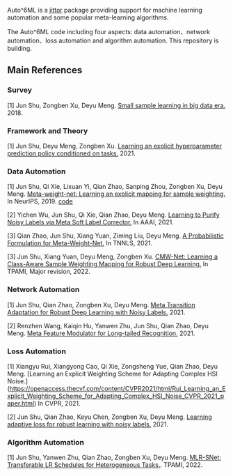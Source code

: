 Auto^6ML is a [jittor](https://github.com/Jittor/jittor) package providing support for machine learning automation and some popular meta-learning algorithms. 

The Auto^6ML code including four aspects: data automation、network automation、loss automation and algorithm automation. This repository is building.

## Main References
### Survey
[1] Jun Shu, Zongben Xu, Deyu Meng. [Small sample learning in big data era.](https://arxiv.org/pdf/1808.04572.pdf) 2018. 

### Framework and Theory
[1] Jun Shu, Deyu Meng, Zongben Xu. [Learning an explicit hyperparameter prediction policy conditioned on tasks.](https://arxiv.org/pdf/2107.02378v1.pdf) 2021.

### Data Automation
[1] Jun Shu, Qi Xie, Lixuan Yi, Qian Zhao, Sanping Zhou, Zongben Xu, Deyu Meng. [Meta-weight-net: Learning an explicit mapping for sample weighting.](https://arxiv.org/pdf/1902.07379.pdf) In NeurIPS, 2019. [code](https://github.com/xjtushujun/Auto-6ML/tree/main/Data%20Automation/MW-Net)

[2] Yichen Wu, Jun Shu, Qi Xie, Qian Zhao, Deyu Meng. [Learning to Purify Noisy Labels via Meta Soft Label Corrector.](https://ojs.aaai.org/index.php/AAAI/article/view/17244) In AAAI, 2021.

[3] Qian Zhao, Jun Shu, Xiang Yuan, Ziming Liu, Deyu Meng. [A Probabilistic Formulation for Meta-Weight-Net.](https://ieeexplore.ieee.org/abstract/document/9525050) In TNNLS, 2021.

[3] Jun Shu, Xiang Yuan, Deyu Meng, Zongben Xu. [CMW-Net: Learning a Class-Aware Sample Weighting Mapping for Robust Deep Learning.](https://arxiv.org/pdf/2202.05613.pdf) In TPAMI, Major revision, 2022.

### Network Automation
[1] Jun Shu, Qian Zhao, Zongben Xu, Deyu Meng. [Meta Transition Adaptation for Robust Deep Learning with Noisy Labels.](https://arxiv.org/pdf/2006.05697.pdf) 2021.

[2] Renzhen Wang, Kaiqin Hu, Yanwen Zhu, Jun Shu, Qian Zhao, Deyu Meng. [Meta Feature Modulator for Long-tailed Recognition.](https://arxiv.org/pdf/2008.03428.pdf) 2021.

### Loss Automation
[1] Xiangyu Rui, Xiangyong Cao, Qi Xie, Zongsheng Yue, Qian Zhao, Deyu Meng. [Learning an Explicit Weighting Scheme for Adapting Complex HSI Noise.] (https://openaccess.thecvf.com/content/CVPR2021/html/Rui_Learning_an_Explicit_Weighting_Scheme_for_Adapting_Complex_HSI_Noise_CVPR_2021_paper.html) In CVPR, 2021.

[2] Jun Shu, Qian Zhao, Keyu Chen, Zongben Xu, Deyu Meng. [Learning adaptive loss for robust learning with noisy labels.](https://arxiv.org/pdf/2002.06482.pdf) 2021.

### Algorithm Automation
[1] Jun Shu, Yanwen Zhu, Qian Zhao, Zongben Xu, Deyu Meng. [MLR-SNet: Transferable LR Schedules for Heterogeneous Tasks.](https://arxiv.org/pdf/2007.14546.pdf). TPAMI, 2022.
